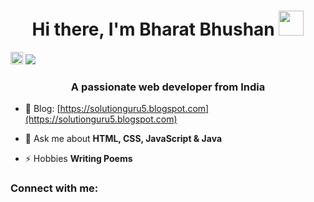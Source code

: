 <h1 align="center">Hi there, I'm Bharat Bhushan <img src="https://camo.githubusercontent.com/e8e7b06ecf583bc040eb60e44eb5b8e0ecc5421320a92929ce21522dbc34c891/68747470733a2f2f6d656469612e67697068792e636f6d2f6d656469612f6876524a434c467a6361737252346961377a2f67697068792e676966" height="40px" width="40px"></h1>

<a href="https://www.instagram.com/bharatbhushan055"><img src="https://upload.wikimedia.org/wikipedia/commons/thumb/a/a5/Instagram_icon.png/2048px-Instagram_icon.png" height="20px" width="20px"></a>
<a href="https://in.linkedin.com/in/bharat-bhushan-84330b1b8"><img src="https://www.pngfind.com/pngs/m/57-571935_linkedin-icon-vector-png-linkedin-circle-logo-transparent.png"></a>
<h3 align="center">A passionate web developer from India</h3>

- 📝 Blog: [https://solutionguru5.blogspot.com](https://solutionguru5.blogspot.com)

- 💬 Ask me about **HTML, CSS, JavaScript & Java**

- ⚡ Hobbies **Writing Poems**

<h3 align="left">Connect with me:</h3>
<p align="left">
</p>
